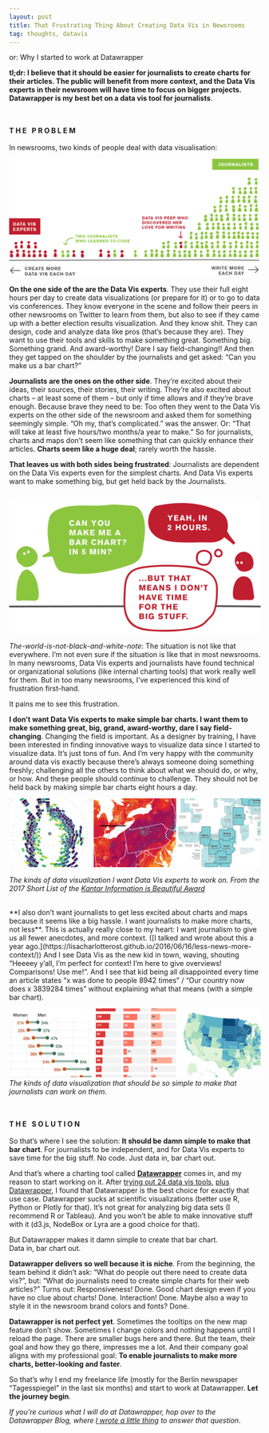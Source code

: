 ```yaml
---
layout: post
title: That Frustrating Thing About Creating Data Vis in Newsrooms
tag: thoughts, datavis
---
```

or: Why I started to work at Datawrapper

**tl;dr: I believe that it should be easier for journalists to create charts for their articles. The public will benefit from more context, and the Data Vis experts in their newsroom will have time to focus on bigger projects. Datawrapper is my best bet on a data vis tool for journalists**. 

<br><br>
**T H E  P R O B L E M**<BR><BR>
In newsrooms, two kinds of people deal with data visualisation:

![image](/pic/171024_newsrooms.png)


**On the one side of the are the Data Vis experts**. They use  their full eight hours per day to create data visualizations (or prepare for it) or to go to data vis conferences. They know everyone in the scene and follow their peers in other newsrooms on Twitter to learn from them, but also to see if they came up with a better election results visualization. And they know shit. They can design, code and analyze data like pros (that’s because they are). They want to use their tools and skills to make something great. Something big. Something grand. And award-worthy! Dare I say field-changing!! And then they get tapped on the shoulder by the journalists and get asked: “Can you make us a bar chart?”

**Journalists are the ones on the other side**. They’re excited about their ideas, their sources, their stories, their writing. They’re also excited about charts – at least some of them – but only if time allows and if they’re brave enough. Because brave they need to be: Too often they went to the Data Vis experts on the other side of the newsroom and asked them for something seemingly simple. “Oh my, that’s complicated.” was the answer. Or: “That will take at least five hours/two months/a year to make.” So for journalists, charts and maps don’t seem like something that can quickly enhance their articles. **Charts seem like a huge deal**; rarely worth the hassle.

**That leaves us with both sides being frustrated**: Journalists are dependent on the Data Vis experts even for the simplest charts. And Data Vis experts want to make something big, but get held back by the Journalists. <br><br>

![image](/pic/171024_newsrooms2.png)

*The-world-is-not-black-and-white-note*: The situation is not like that everywhere. I’m not even sure if the situation is like that in most newsrooms. In many newsrooms, Data Vis experts and journalists have found technical or organizational solutions (like internal charting tools) that work really well for them. But in too many newsrooms, I’ve experienced this kind of frustration first-hand. 

It pains me to see this frustration. 

**I don’t want Data Vis experts to make simple bar charts. I want them to make something great, big, grand, award-worthy, dare I say field-changing**. Changing the field is important. As a designer by training, I have been interested in finding innovative ways to visualize data since  I started to visualize data. It’s just tons of fun. And I’m very happy with the community around data vis exactly because there’s always someone doing something freshly; challenging all the others to think about what we should do, or why, or how. And these people should continue to challenge. They should not be held back by making simple bar charts eight hours a day.

![image](/pic/171024_newsrooms3.png)

*The kinds of data visualization I want Data Vis experts to work on. From the 2017 Short List of the [Kantar Information is Beautiful Award](https://www.informationisbeautifulawards.com/showcase)*

<br>
**I also don’t want journalists to get less excited about charts and maps because it seems like a big hassle. I want journalists to make more charts, not less**. This is actually really close to my heart: I want journalism to give us all fewer anecdotes, and more context. ([I talked and wrote about this a year ago.](https://lisacharlotterost.github.io/2016/06/16/less-news-more-context/)) And I see Data Vis as the new kid in town, waving, shouting “Heeeey y’all, I’m perfect for context! I’m here to give overviews! Comparisons! Use me!”. And I see that kid being all disappointed every time an article states “x was done to people 8942 times” / “Our country now does x 3839284 times” without explaining what that means (with a simple bar chart).

![image](/pic/171024_newsrooms4.png) 
*The kinds of data visualization that should be so simple to make that journalists can work on them*.

<br><br>
**T H E  S O L U T I O N**<BR><BR>
So that’s where I see the solution: **It should be damn simple to make that bar chart**. For journalists to be independent, and for Data Vis experts to save time for the big stuff. No code. Just data in, bar chart out. 

And that’s where a charting tool called **[Datawrapper](https://www.datawrapper.de/)** comes in, and my reason to start working on it. After [trying out 24 data vis tools](https://source.opennews.org/articles/what-i-learned-recreating-one-chart-using-24-tools/), [plus Datawrapper](https://lisacharlotterost.github.io/2016/05/17/one-chart-tools/), I found that Datawrapper is the best choice for exactly that use case. Datawrapper sucks at scientific visualizations (better use R, Python or Plotly for that). It’s not great for analyzing big data sets (I recommend R or Tableau). And you won’t be able to make innovative stuff with it (d3.js, NodeBox or Lyra are a good choice for that).

But Datawrapper makes it damn simple to create that bar chart. <br>
Data in, bar chart out. 

**Datawrapper delivers so well because it is niche**. From the beginning, the team behind it didn’t ask: “What do people out there need to create data vis?”, but: “What do journalists need to create simple charts for their web articles?” Turns out: Responsiveness! Done. Good chart design even if you have no clue about charts! Done. Interaction! Done. Maybe also a way to style it in the newsroom brand colors and fonts? Done. 

**Datawrapper is not perfect yet**. Sometimes the tooltips on the new map feature don’t show. Sometimes I change colors and nothing happens until I reload the page. There are smaller bugs here and there. But the team, their goal and how they go there, impresses me a lot. And their company goal aligns with my professional goal: **To enable journalists to make more charts, better-looking and faster**. 

So that’s why I end my freelance life (mostly for the Berlin newspaper “Tagesspiegel” in the last six months) and start to work at Datawrapper. **Let the journey begin**. 

*If you’re curious what I will do at Datawrapper, hop over to the Datawrapper Blog, where [I wrote a little thing](https://blog.datawrapper.de/say-hi-to-lisa-b6c7553219e9) to answer that question*.
